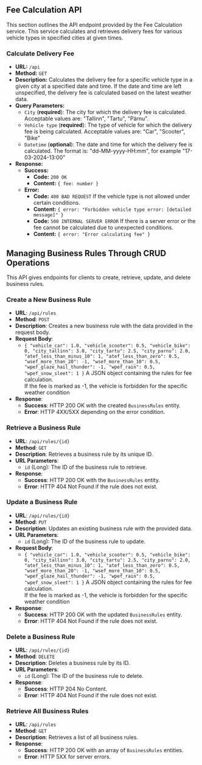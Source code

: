 ## Fee Calculation API
This section outlines the API endpoint provided by the Fee Calculation service. This service calculates and retrieves delivery fees for various vehicle types in specified cities at given times.

### Calculate Delivery Fee

- **URL:** `/api`
- **Method:** `GET`
- **Description:** Calculates the delivery fee for a specific vehicle type in a given city at a specified date and time.
  If the date and time are left unspecified, the delivery fee is calculated based on the latest weather data.
- **Query Parameters:**
  - `City` (**required**): The city for which the delivery fee is calculated. Acceptable values are: "Tallinn", "Tartu", "Pärnu".
  - `Vehicle type` (**required**): The type of vehicle for which the delivery fee is being calculated. Acceptable values are: "Car", "Scooter", "Bike"
  - `Datetime` (**optional**): The date and time for which the delivery fee is calculated. The format is: "dd-MM-yyyy-HH:mm", for example "17-03-2024-13:00"
- **Response:**
  - **Success:**
    - **Code:** `200 OK`
    - **Content:** `{ fee: number }`
  - **Error:**
    - **Code:** `400 BAD REQUEST` If the vehicle type is not allowed under certain conditions.
    - **Content:** `{ error: "Forbidden vehicle type error: [detailed message]" }`
    - **Code:** `500 INTERNAL SERVER ERROR` If there is a server error or the fee cannot be calculated due to unexpected conditions.
    - **Content:** `{ error: "Error calculating fee" }`

## Managing Business Rules Through CRUD Operations
This API gives endpoints for clients to create, retrieve, update, and delete business rules.

### Create a New Business Rule

- **URL**: `/api/rules`
- **Method**: `POST`
- **Description**: Creates a new business rule with the data provided in the request body.
- **Request Body**:
    - `{
      "vehicle_car": 1.0,
      "vehicle_scooter": 0.5,
      "vehicle_bike": 0,
      "city_tallinn": 3.0,
      "city_tartu": 2.5,
      "city_parnu": 2.0,
      "atef_less_than_minus_10": 1,
      "atef_less_than_zero": 0.5,
      "wsef_more_than_20": -1,
      "wsef_more_than_10": 0.5,
      "wpef_glaze_hail_thunder": -1,
      "wpef_rain": 0.5,
      "wpef_snow_sleet": 1
      }` A JSON object containing the rules for fee calculation. <br> If the fee is marked as -1, the vehicle is forbidden for the specific weather condition
- **Response**:
    - **Success**: HTTP 200 OK with the created `BusinessRules` entity.
    - **Error**: HTTP 4XX/5XX depending on the error condition.

### Retrieve a Business Rule

- **URL**: `/api/rules/{id}`
- **Method**: `GET`
- **Description**: Retrieves a business rule by its unique ID.
- **URL Parameters**:
    - `id` (Long): The ID of the business rule to retrieve.
- **Response**:
    - **Success**: HTTP 200 OK with the `BusinessRules` entity.
    - **Error**: HTTP 404 Not Found if the rule does not exist.

### Update a Business Rule

- **URL**: `/api/rules/{id}`
- **Method**: `PUT`
- **Description**: Updates an existing business rule with the provided data.
- **URL Parameters**:
    - `id` (Long): The ID of the business rule to update.
- **Request Body**:
    - `{
      "vehicle_car": 1.0,
      "vehicle_scooter": 0.5,
      "vehicle_bike": 0,
      "city_tallinn": 3.0,
      "city_tartu": 2.5,
      "city_parnu": 2.0,
      "atef_less_than_minus_10": 1,
      "atef_less_than_zero": 0.5,
      "wsef_more_than_20": -1,
      "wsef_more_than_10": 0.5,
      "wpef_glaze_hail_thunder": -1,
      "wpef_rain": 0.5,
      "wpef_snow_sleet": 1
      }` A JSON object containing the rules for fee calculation. <br> If the fee is marked as -1, the vehicle is forbidden for the specific weather condition
- **Response**:
    - **Success**: HTTP 200 OK with the updated `BusinessRules` entity.
    - **Error**: HTTP 404 Not Found if the rule does not exist.

### Delete a Business Rule

- **URL**: `/api/rules/{id}`
- **Method**: `DELETE`
- **Description**: Deletes a business rule by its ID.
- **URL Parameters**:
    - `id` (Long): The ID of the business rule to delete.
- **Response**:
    - **Success**: HTTP 204 No Content.
    - **Error**: HTTP 404 Not Found if the rule does not exist.

### Retrieve All Business Rules

- **URL**: `/api/rules`
- **Method**: `GET`
- **Description**: Retrieves a list of all business rules.
- **Response**:
    - **Success**: HTTP 200 OK with an array of `BusinessRules` entities.
    - **Error**: HTTP 5XX for server errors.
